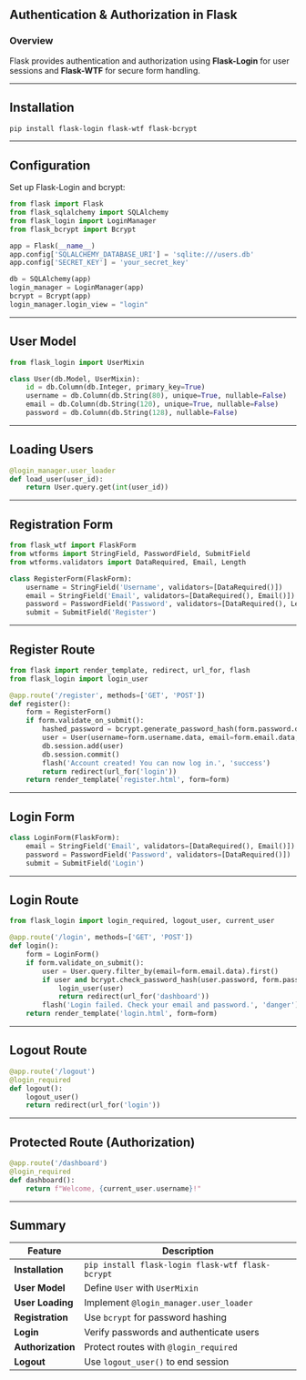 ## Authentication & Authorization in Flask  

### Overview  
Flask provides authentication and authorization using **Flask-Login** for user sessions and **Flask-WTF** for secure form handling.

---

## Installation  
```sh
pip install flask-login flask-wtf flask-bcrypt
```

---

## Configuration  
Set up Flask-Login and bcrypt:  
```python
from flask import Flask
from flask_sqlalchemy import SQLAlchemy
from flask_login import LoginManager
from flask_bcrypt import Bcrypt

app = Flask(__name__)
app.config['SQLALCHEMY_DATABASE_URI'] = 'sqlite:///users.db'
app.config['SECRET_KEY'] = 'your_secret_key'

db = SQLAlchemy(app)
login_manager = LoginManager(app)
bcrypt = Bcrypt(app)
login_manager.login_view = "login"
```

---

## User Model  
```python
from flask_login import UserMixin

class User(db.Model, UserMixin):
    id = db.Column(db.Integer, primary_key=True)
    username = db.Column(db.String(80), unique=True, nullable=False)
    email = db.Column(db.String(120), unique=True, nullable=False)
    password = db.Column(db.String(128), nullable=False)
```

---

## Loading Users  
```python
@login_manager.user_loader
def load_user(user_id):
    return User.query.get(int(user_id))
```

---

## Registration Form  
```python
from flask_wtf import FlaskForm
from wtforms import StringField, PasswordField, SubmitField
from wtforms.validators import DataRequired, Email, Length

class RegisterForm(FlaskForm):
    username = StringField('Username', validators=[DataRequired()])
    email = StringField('Email', validators=[DataRequired(), Email()])
    password = PasswordField('Password', validators=[DataRequired(), Length(min=6)])
    submit = SubmitField('Register')
```

---

## Register Route  
```python
from flask import render_template, redirect, url_for, flash
from flask_login import login_user

@app.route('/register', methods=['GET', 'POST'])
def register():
    form = RegisterForm()
    if form.validate_on_submit():
        hashed_password = bcrypt.generate_password_hash(form.password.data).decode('utf-8')
        user = User(username=form.username.data, email=form.email.data, password=hashed_password)
        db.session.add(user)
        db.session.commit()
        flash('Account created! You can now log in.', 'success')
        return redirect(url_for('login'))
    return render_template('register.html', form=form)
```

---

## Login Form  
```python
class LoginForm(FlaskForm):
    email = StringField('Email', validators=[DataRequired(), Email()])
    password = PasswordField('Password', validators=[DataRequired()])
    submit = SubmitField('Login')
```

---

## Login Route  
```python
from flask_login import login_required, logout_user, current_user

@app.route('/login', methods=['GET', 'POST'])
def login():
    form = LoginForm()
    if form.validate_on_submit():
        user = User.query.filter_by(email=form.email.data).first()
        if user and bcrypt.check_password_hash(user.password, form.password.data):
            login_user(user)
            return redirect(url_for('dashboard'))
        flash('Login failed. Check your email and password.', 'danger')
    return render_template('login.html', form=form)
```

---

## Logout Route  
```python
@app.route('/logout')
@login_required
def logout():
    logout_user()
    return redirect(url_for('login'))
```

---

## Protected Route (Authorization)  
```python
@app.route('/dashboard')
@login_required
def dashboard():
    return f"Welcome, {current_user.username}!"
```

---

## Summary  

| Feature | Description |
|---------|------------|
| **Installation** | `pip install flask-login flask-wtf flask-bcrypt` |
| **User Model** | Define `User` with `UserMixin` |
| **User Loading** | Implement `@login_manager.user_loader` |
| **Registration** | Use `bcrypt` for password hashing |
| **Login** | Verify passwords and authenticate users |
| **Authorization** | Protect routes with `@login_required` |
| **Logout** | Use `logout_user()` to end session |
